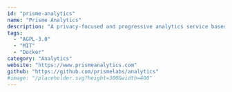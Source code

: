 ```yaml
---
id: "prisme-analytics"
name: "Prisme Analytics"
description: "A privacy-focused and progressive analytics service based on Grafana."
tags:
  - "AGPL-3.0"
  - "MIT"
  - "Docker"
category: "Analytics"
website: "https://www.prismeanalytics.com"
github: "https://github.com/prismelabs/analytics"
#image: "/placeholder.svg?height=300&width=400"
---
```


